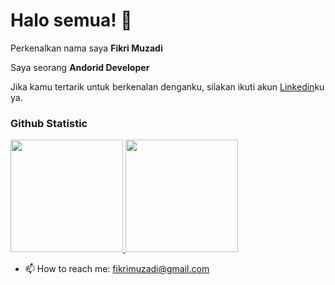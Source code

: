 # Halo semua! 👋

Perkenalkan nama saya **Fikri Muzadi**

Saya seorang **Andorid Developer**

Jika kamu tertarik untuk berkenalan denganku, silakan ikuti akun [Linkedin](https://www.linkedin.com/in/fikri-muzadi/)ku ya.

### Github Statistic
<p align="left">
<a href="https://github.com/dimasmds">
  <img height="180em" src="https://github-readme-stats-eight-theta.vercel.app/api?username=fikrimuza&show_icons=true&theme=algolia&include_all_commits=true&count_private=true"/>
  <img height="180em" src="https://github-readme-stats-eight-theta.vercel.app/api/top-langs/?username=fikrimuza&layout=compact&langs_count=8&theme=algolia"/>
</a>
</p>

- 📫 How to reach me: fikrimuzadi@gmail.com
